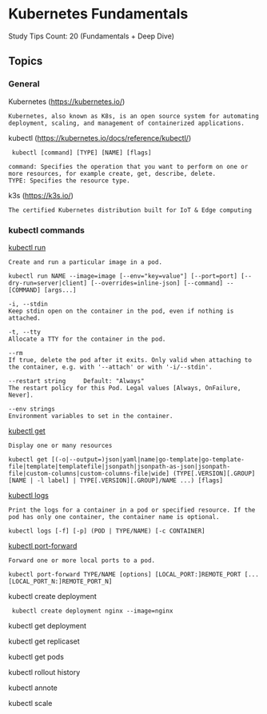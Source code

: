 # Kubernetes Fundamentals

Study Tips Count: 20 (Fundamentals + Deep Dive)

## Topics

### General

Kubernetes (https://kubernetes.io/)

```
Kubernetes, also known as K8s, is an open source system for automating deployment, scaling, and management of containerized applications.
```

kubectl (https://kubernetes.io/docs/reference/kubectl/)

```
 kubectl [command] [TYPE] [NAME] [flags]

command: Specifies the operation that you want to perform on one or more resources, for example create, get, describe, delete.
TYPE: Specifies the resource type. 
```

k3s (https://k3s.io/)

```
The certified Kubernetes distribution built for IoT & Edge computing
```

### kubectl commands

[kubectl run](https://kubernetes.io/docs/reference/kubectl/generated/kubectl_run/)

```
Create and run a particular image in a pod.

kubectl run NAME --image=image [--env="key=value"] [--port=port] [--dry-run=server|client] [--overrides=inline-json] [--command] -- [COMMAND] [args...]

-i, --stdin
Keep stdin open on the container in the pod, even if nothing is attached.

-t, --tty
Allocate a TTY for the container in the pod.

--rm
If true, delete the pod after it exits. Only valid when attaching to the container, e.g. with '--attach' or with '-i/--stdin'.

--restart string     Default: "Always"
The restart policy for this Pod. Legal values [Always, OnFailure, Never].

--env strings
Environment variables to set in the container.
```

[kubectl get](https://kubernetes.io/docs/reference/kubectl/generated/kubectl_get/)

```
Display one or many resources

kubectl get [(-o|--output=)json|yaml|name|go-template|go-template-file|template|templatefile|jsonpath|jsonpath-as-json|jsonpath-file|custom-columns|custom-columns-file|wide] (TYPE[.VERSION][.GROUP] [NAME | -l label] | TYPE[.VERSION][.GROUP]/NAME ...) [flags]
```

[kubectl logs](https://kubernetes.io/docs/reference/kubectl/generated/kubectl_logs/)

```
Print the logs for a container in a pod or specified resource. If the pod has only one container, the container name is optional.

kubectl logs [-f] [-p] (POD | TYPE/NAME) [-c CONTAINER]
```

[kubectl port-forward](https://kubernetes.io/docs/reference/kubectl/generated/kubectl_port-forward/)

```
Forward one or more local ports to a pod.

kubectl port-forward TYPE/NAME [options] [LOCAL_PORT:]REMOTE_PORT [...[LOCAL_PORT_N:]REMOTE_PORT_N]
```

kubectl create deployment

```
 kubectl create deployment nginx --image=nginx
```

kubectl get deployment

kubectl get replicaset

kubectl get pods

kubectl rollout history

kubectl annote

kubectl scale
